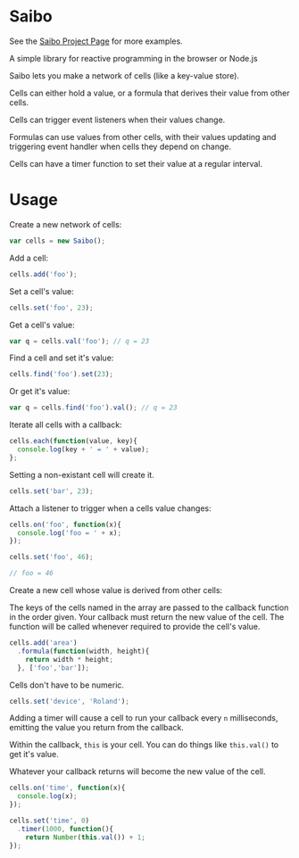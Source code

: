 # Saibo

See the [Saibo Project Page](http://simonswain.github.io/saibo/ "Saibo Project Page") for more examples.

A simple library for reactive programming in the browser or Node.js

Saibo lets you make a network of cells (like a key-value store). 

Cells can either hold a value, or a formula that derives their value
from other cells.

Cells can trigger event listeners when their values change.

Formulas can use values from other cells, with their values updating
and triggering event handler when cells they depend on change.

Cells can have a timer function to set their value at a regular
interval.

# Usage

Create a new network of cells:

```javascript
var cells = new Saibo();
```

Add a cell:

```javascript
cells.add('foo');
```

Set a cell's value:

```javascript
cells.set('foo', 23);
```

Get a cell's value:

```javascript
var q = cells.val('foo'); // q = 23
```

Find a cell and set it's value:

```javascript
cells.find('foo').set(23);
```

Or get it's value:

```javascript
var q = cells.find('foo').val(); // q = 23
```

Iterate all cells with a callback:

```javascript
cells.each(function(value, key){
  console.log(key + ' = ' + value);
};
```

Setting a non-existant cell will create it.

```javascript
cells.set('bar', 23);
```

Attach a listener to trigger when a cells value changes:

```javascript
cells.on('foo', function(x){
  console.log('foo = ' + x);
});

cells.set('foo', 46);

// foo = 46
```

Create a new cell whose value is derived from other cells:

The keys of the cells named in the array are passed to the callback
function in the order given. Your callback must return the new value
of the cell. The function will be called whenever required to provide
the cell's value.

```javascript
cells.add('area')
  .formula(function(width, height){
    return width * height;
  }, ['foo','bar']);
```

Cells don't have to be numeric.

```javascript
cells.set('device', 'Roland');
```

Adding a timer will cause a cell to run your callback every `n`
milliseconds, emitting the value you return from the callback.

Within the callback, `this` is your cell. You can do things like
`this.val()` to get it's value.

Whatever your callback returns will become the new value of the cell.

```javascript
cells.on('time', function(x){
  console.log(x);
});

cells.set('time', 0)
  .timer(1000, function(){
    return Number(this.val()) + 1;
});
```
